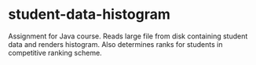# student-data-histogram

Assignment for Java course. Reads large file from disk containing student data and renders histogram. Also determines ranks for students in competitive ranking scheme.
